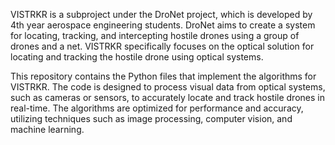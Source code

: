 VISTRKR is a subproject under the DroNet project, which is developed by 4th year aerospace engineering students. DroNet aims to create a system for locating, tracking, and intercepting hostile drones using a group of drones and a net. VISTRKR specifically focuses on the optical solution for locating and tracking the hostile drone using optical systems.

This repository contains the Python files that implement the algorithms for VISTRKR. The code is designed to process visual data from optical systems, such as cameras or sensors, to accurately locate and track hostile drones in real-time. The algorithms are optimized for performance and accuracy, utilizing techniques such as image processing, computer vision, and machine learning.

